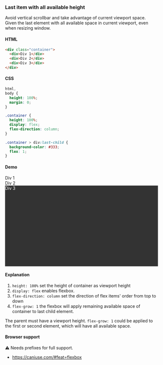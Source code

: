 ### Last item with all available height

Avoid vertical scrollbar and take advantage of current viewport space. Given the last element with all available space in current viewport, even when resizing window.

#### HTML

```html
<div class="container">
  <div>Div 1</div>
  <div>Div 2</div>
  <div>Div 3</div>
</div>
```

#### CSS

```css
html,
body {
  height: 100%;
  margin: 0;
}

.container {
  height: 100%;
  display: flex;
  flex-direction: column;
}

.container > div:last-child {
  background-color: #333;
  flex: 1;
}
```

#### Demo

<div class="snippet-demo">
    <div class="snippet-demo__last-time-with-all-available-height">
        <div>Div 1</div>
        <div>Div 2</div>
        <div>Div 3</div>
    </div>
</div>

<style>
.snippet-demo__last-time-with-all-available-height {
  height: 300px;
  display: flex;
  flex-direction: column;
}

.snippet-demo__last-time-with-all-available-height > div:last-child {
  background-color: #333;
  flex-grow: 1;
  color: white;
}
</style>

#### Explanation

1. `height: 100%` set the height of container as viewport height
2. `display: flex` enables flexbox.
3. `flex-direction: column` set the direction of flex items' order from top to down
4. `flex-grow: 1` the flexbox will apply remaining available space of container to last child element.

The parent must have a viewport height. `flex-grow: 1` could be applied to the first or second element, which will have all available space.

#### Browser support

<span class="snippet__support-note">⚠️ Needs prefixes for full support.</span>

* https://caniuse.com/#feat=flexbox

<!-- tags: layout -->

